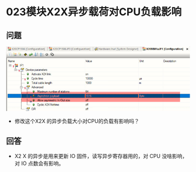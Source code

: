# 023模块X2X异步载荷对CPU负载影响

## 问题

![Img](./FILES/023X2X异步载荷对CPU负载影响.md/img-20220623110653.png)

- 修改这个X2X 的异步负载大小对CPU的负载有影响吗？

## 回答

- X2 X 的异步是用来更新 IO 固件，读写异步寄存器用的，对 CPU 没啥影响，对 IO 点数会有影响。
